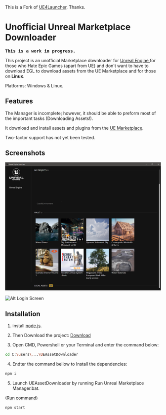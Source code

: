 This is a Fork of <a href="https://github.com/nmrugg/UE4Launcher">UE4Launcher</a>.
Thanks.

<h1>Unofficial Unreal Marketplace Downloader</h1>

<strong><pre>This is a work in progress.</pre></strong>

This project is an unofficial Marketplace downloader for <a href="https://www.unrealengine.com/">Unreal Engine </a> for those who Hate Epic Games (apart from UE) and don't want to have to download EGL to download assets from the UE Marketplace and for those on <strong>Linux</strong>.

Platforms: Windows & Linux.

<h2>Features</h2>

The Manager is incomplete; however, it should be able to preform most of the important tasks (Downloading Assets!).

It download and install assets and plugins from the <a href="https://www.unrealengine.com/marketplace/en-US/store">UE Marketplace</a>.

Two-factor support has not yet been tested.


<h2>Screenshots</h2>

![Alt Add Assets Menu](docs/images/2-asset-menu.jpg)

![Alt Login Screen](docs/images/0-login.png)

<h2>Installation</h2>

1. install <a href=https://nodejs.org/en/download/>node.js</a>.

2. Then Download the project:
<a href="https://github.com/JMBROGB666/UEAssetDownloader/archive/refs/heads/master.zip">Download</a>

3. Open CMD, Powershell or your Terminal and enter the command below:
```bash
cd C:\users\...\UEAssetDownloader
```

4. Endter the command bellow to Install the dependencies:
```bash
npm i
```


5. Launch UEAssetDownloader by running Run Unreal Marketplace Manager.bat.



(Run command)
```bash
npm start
```

